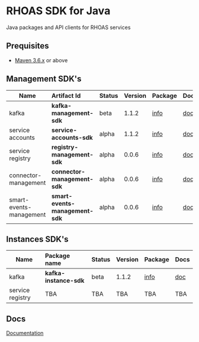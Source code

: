 # RHOAS SDK for Java

Java packages and API clients for RHOAS services

## Prequisites

- [Maven 3.6.x](https://maven.apache.org) or above

## Management SDK's

| Name             | Artifact Id                        | Status | Version           | Package            | Docs               |
| ---------------- | :--------------------------------- | :----- | ----------------- | ------------------ | ------------------ |
| kafka            | **kafka-management-sdk**           | beta   | 1.1.2             | [info](https://search.maven.org/search?q=a:kafka-management-sdk)                | [doc][kafkagit]    |
| service accounts            | **service-accounts-sdk**           | alpha   | 1.1.2             | [info](https://search.maven.org/search?q=a:service-accounts-sdk)                | [doc][sadoc]    |
| service registry | **registry-management-sdk**        | alpha  | 0.0.6             | [info](https://search.maven.org/search?q=a:registry-management-sdk)                | [doc][smarteventsgit] |
|  connector-management | **connector-management-sdk**        | alpha  | 0.0.6             | [info](https://search.maven.org/search?q=a:connector-management-sdk)                | [doc][connectorgit] |
|  smart-events-management | **smart-events-management-sdk**        | alpha  | 0.0.6             | [info](https://search.maven.org/search?q=a:smartevents-management-sdk)                | [doc][smarteventsgit] |

## Instances SDK's

| Name             | Package name                  | Status | Version            |  Package            | Docs                |
| ---------------- | :---------------------------- | :----- | ------------------ | ------------------- | ------------------- |
| kafka            | **kafka-instance-sdk**        | beta   | 1.1.2              | [info](https://search.maven.org/search?q=a:kafka-instance-sdk)                 | [doc][kinstancegit] |
| service registry | TBA                           | TBA    | TBA                | TBA                 | TBA                 |

## Docs

[Documentation](/app-services-sdk-java/docs)

[//]: # (Java SDK variables)
[kafkagit]: https://github.com/redhat-developer/app-services-sdk-core/tree/main/app-services-sdk-java/packages/kafka-management-sdk
[sadoc]: https://github.com/redhat-developer/app-services-sdk-core/tree/main/app-services-sdk-java/packages/service-accounts-sdk
[kinstancegit]: https://github.com/redhat-developer/app-services-sdk-core/tree/main/app-services-sdk-java/packages/kafka-instance-sdk
[registrygit]: https://github.com/redhat-developer/app-services-sdk-core/tree/main/app-services-sdk-java/packages/registry-management-sdk
[connectorgit]: https://github.com/redhat-developer/app-services-sdk-core/tree/main/app-services-sdk-java/packages/connector-management-sdk
[smarteventsgit]: https://github.com/redhat-developer/app-services-sdk-core/tree/main/app-services-sdk-java/packages/smartevents-management-sdk